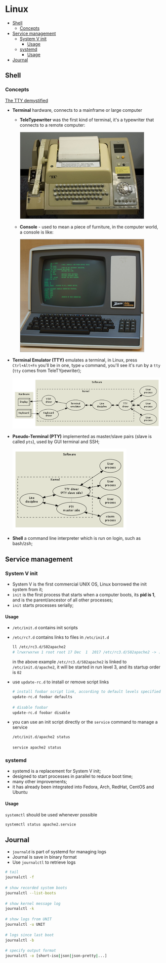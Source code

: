 # Linux

- [Shell](#shell)
  - [Concepts](#concepts)
- [Service management](#service-management)
  - [System V init](#system-v-init)
    - [Usage](#usage)
  - [systemd](#systemd)
    - [Usage](#usage-1)
- [Journal](#journal)

## Shell

### Concepts

[The TTY demystified](https://www.linusakesson.net/programming/tty/)

- **Terminal** hardware, connects to a mainframe or large computer

  - **TeleTypewriter** was the first kind of terminal, it's a typewriter that connects to a remote computer:

    ![terminal](image/../images/linux_terminal.png)

  - **Console** - used to mean a piece of furniture, in the computer world, a console is like:

    ![console](image/../images/linux_console.png)

- **Terminal Emulator (TTY)** emulates a terminal, in Linux, press `Ctrl+Alt+Fn` you'll be in one, type `w` command, you'll see it's run by a `tty` (`tty` comes from TeleTYpewriter);

  ![tty-model](image/../images/linux_console_model.png)

- **Pseudo-Terminal (PTY)** implemented as master/slave pairs (slave is called `pts`), used by GUI terminal and SSH;

  ![pty-model](image/../images/linux_pty_model.png)

- **Shell** a command line interpreter which is run on login, such as bash/zsh;

## Service management

### System V init

- System V is the first commercial UNIX OS, Linux borrowed the init system from it;
- `init` is the first process that starts when a computer boots, its **pid is 1**, and is the parent/ancestor of all other processes;
- `init` starts processes serially;

#### Usage

- `/etc/init.d` contains init scripts
- `/etc/rc?.d` contains links to files in `/etc/init.d`

  ```sh
  ll /etc/rc3.d/S02apache2
  # lrwxrwxrwx 1 root root 17 Dec  1  2017 /etc/rc3.d/S02apache2 -> ../init.d/apache2
  ```

  in the above example `/etc/rc3.d/S02apache2` is linked to `/etc/init.d/apache2`, it will be started in run level 3, and its startup order is `02`

- use `update-rc.d` to install or remove script links

  ```sh
  # install foobar script link, according to default levels specified in the comments of its script
  update-rc.d foobar defaults

  # disable foobar
  update-rc.d foobar disable
  ```

- you can use an init script directly or the `service` command to manage a service

  ```sh
  /etc/init.d/apache2 status

  service apache2 status
  ```

### systemd

- systemd is a replacement for System V init;
- designed to start processes in parallel to reduce boot time;
- many other improvements;
- it has already been integrated into Fedora, Arch, RedHat, CentOS and Ubuntu

#### Usage

`systemctl` should be used whenever possible

```sh
systemctl status apache2.service
```

## Journal

- `journald` is part of systemd for managing logs
- Journal is save in binary format
- Use `journalctl` to retrieve logs

```sh
# tail
journalctl -f

# show recorded system boots
journalctl --list-boots

# show kernel message log
journalctl -k

# show logs from UNIT
journalctl -u UNIT

# logs since last boot
journalctl -b

# specify output format
journalctl -o [short-iso|json|json-pretty|...]
```

